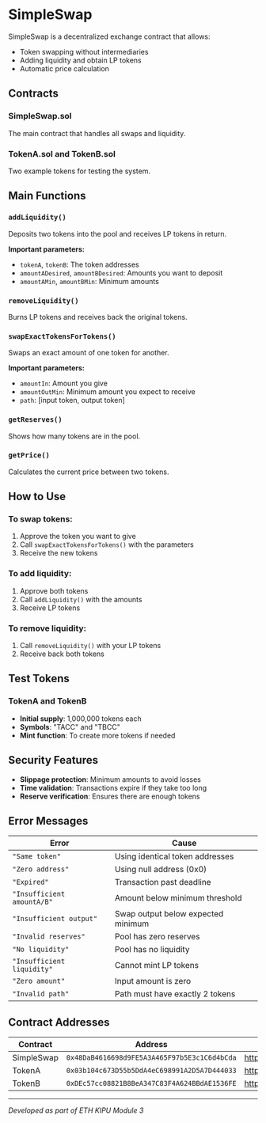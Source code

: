 # SimpleSwap

SimpleSwap is a decentralized exchange contract that allows:
- Token swapping without intermediaries
- Adding liquidity and obtain LP tokens
- Automatic price calculation

## Contracts

### SimpleSwap.sol
The main contract that handles all swaps and liquidity.

### TokenA.sol and TokenB.sol
Two example tokens for testing the system.

## Main Functions

### `addLiquidity()`
Deposits two tokens into the pool and receives LP tokens in return.

**Important parameters:**
- `tokenA`, `tokenB`: The token addresses
- `amountADesired`, `amountBDesired`: Amounts you want to deposit
- `amountAMin`, `amountBMin`: Minimum amounts

### `removeLiquidity()` 
Burns LP tokens and receives back the original tokens.

### `swapExactTokensForTokens()`
Swaps an exact amount of one token for another.

**Important parameters:**
- `amountIn`: Amount you give
- `amountOutMin`: Minimum amount you expect to receive
- `path`: [input token, output token]

### `getReserves()`
Shows how many tokens are in the pool.

### `getPrice()`
Calculates the current price between two tokens.

## How to Use

### To swap tokens:
1. Approve the token you want to give
2. Call `swapExactTokensForTokens()` with the parameters
3. Receive the new tokens

### To add liquidity:
1. Approve both tokens
2. Call `addLiquidity()` with the amounts
3. Receive LP tokens

### To remove liquidity:
1. Call `removeLiquidity()` with your LP tokens
2. Receive back both tokens

## Test Tokens

### TokenA and TokenB
- **Initial supply**: 1,000,000 tokens each
- **Symbols**: "TACC" and "TBCC"
- **Mint function**: To create more tokens if needed

## Security Features

- **Slippage protection**: Minimum amounts to avoid losses
- **Time validation**: Transactions expire if they take too long
- **Reserve verification**: Ensures there are enough tokens

## Error Messages

| Error | Cause |
|-------|-------|
| `"Same token"` | Using identical token addresses |
| `"Zero address"` | Using null address (0x0) |
| `"Expired"` | Transaction past deadline |
| `"Insufficient amountA/B"` | Amount below minimum threshold |
| `"Insufficient output"` | Swap output below expected minimum |
| `"Invalid reserves"` | Pool has zero reserves |
| `"No liquidity"` | Pool has no liquidity |
| `"Insufficient liquidity"` | Cannot mint LP tokens |
| `"Zero amount"` | Input amount is zero |
| `"Invalid path"` | Path must have exactly 2 tokens |

## Contract Addresses

| Contract | Address | Etherscan Link |
|----------|---------|----------------|
| SimpleSwap | `0x48DaB4616698d9FE5A3A465F97b5E3c1C6d4bCda` | https://sepolia.etherscan.io/address/0x48dab4616698d9fe5a3a465f97b5e3c1c6d4bcda |
| TokenA | `0x03b104c673D55b5DdA4eC698991A2D5A7D444033` | https://sepolia.etherscan.io/address/0x03b104c673d55b5dda4ec698991a2d5a7d444033 |
| TokenB | `0xDEc57cc08821B8BeA347C83F4A624BBdAE1536FE` | https://sepolia.etherscan.io/address/0xdec57cc08821b8bea347c83f4a624bbdae1536fe |

---
*Developed as part of ETH KIPU Module 3*
